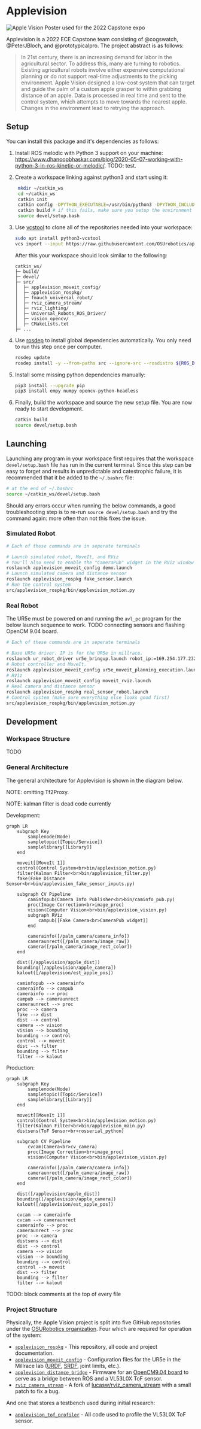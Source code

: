 # Applevision

![Apple Vision Poster used for the 2022 Capstone expo](./readme/ApplevisionPoster.png)

Applevision is a 2022 ECE Capstone team consisting of @cogswatch, @PeterJBloch, and @prototypicalpro. The project abstract is as follows:
> In 21st century, there is an increasing demand for labor in the agricultural sector. To address this, many are turning to robotics. Existing agricultural robots involve either expensive computational planning or do not support real-time adjustments to the picking environment. Apple Vision designed a low-cost system that can target and guide the palm of a custom apple grasper to within grabbing distance of an apple. Data is processed in real time and sent to the control system, which attempts to move towards the nearest apple. Changes in the environment lead to retrying the approach.

## Setup

You can install this package and it's dependencies as follows:

1. Install ROS melodic with Python 3 support on your machine: https://www.dhanoopbhaskar.com/blog/2020-05-07-working-with-python-3-in-ros-kinetic-or-melodic/. TODO: test.

2. Create a workspace linking against python3 and start using it: 
   ```sh
    mkdir ~/catkin_ws
    cd ~/catkin_ws
    catkin init
    catkin config -DPYTHON_EXECUTABLE=/usr/bin/python3 -DPYTHON_INCLUDE_DIR=/usr/include/python3.6m -DPYTHON_LIBRARY=/usr/lib/x86_64-linux-gnu/libpython3.6m.so
    catkin build # if this fails, make sure you setup the environment correctly
    source devel/setup.bash
    ```

3. Use [vcstool](http://wiki.ros.org/vcstool) to clone all of the repositories needed into your workspace:
    ```sh
    sudo apt install python3-vcstool
    vcs import --input https://raw.githubusercontent.com/OSUrobotics/applevision_rospkg/master/applevision_ws.repos src
    ```
    After this your workspace should look similar to the following:
    ```
    catkin_ws/
    ├─ build/
    ├─ devel/
    ├─ src/
    │  ├─ applevision_moveit_config/
    │  ├─ applevision_rospkg/
    │  ├─ fmauch_universal_robot/
    │  ├─ rviz_camera_stream/
    │  ├─ rviz_lighting/
    │  ├─ Universal_Robots_ROS_Driver/
    │  ├─ vision_opencv/
    │  ├─ CMakeLists.txt
    ├─ ...
    ```

4. Use [rosdep](http://wiki.ros.org/rosdep) to install global dependencies automatically. You only need to run this step once per computer.
    ```sh
    rosdep update
    rosdep install -y --from-paths src --ignore-src --rosdistro ${ROS_DISTRO}
    ```

5. Install some missing python dependencies manually:
    ```sh
    pip3 install --upgrade pip
    pip3 install empy numpy opencv-python-headless
    ```

6. Finally, build the workspace and source the new setup file. You are now ready to start development.
    ```sh
    catkin build
    source devel/setup.bash
    ```

## Launching

Launching any program in your workspace first requires that the workspace `devel/setup.bash` file has run in the current terminal. Since this step can be easy to forget and results in unpredictable and catestrophic failure, it is recommended that it be added to the `~/.bashrc` file:

```sh
# at the end of ~/.bashrc
source ~/catkin_ws/devel/setup.bash
```

Should any errors occur when running the below commands, a good troubleshooting step is to re-run `source devel/setup.bash` and try the command again: more often than not this fixes the issue.

### Simulated Robot

```sh
# Each of these commands are in seperate terminals

# Launch simulated robot, MoveIt, and RViz
# You'll also need to enable the "CameraPub" widget in the RViz window for the camera to work
roslaunch applevision_moveit_config demo.launch
# Launch simulated camera and distance sensor
roslaunch applevision_rospkg fake_sensor.launch
# Run the control system
src/applevision_rospkg/bin/applevision_motion.py
```

### Real Robot

The UR5e must be powered on and running the `avl_pc` program for the below launch sequence to work. TODO connecting sensors and flashing OpenCM 9.04 board.

```sh
# Each of these commands are in seperate terminals

# Base UR5e driver. IP is for the UR5e in millrace.
roslaunch ur_robot_driver ur5e_bringup.launch robot_ip:=169.254.177.232
# Robot controller and MoveIt.
roslaunch applevision_moveit_config ur5e_moveit_planning_execution.launch
# RViz
roslaunch applevision_moveit_config moveit_rviz.launch
# Real camera and distance sensor
roslaunch applevision_rospkg real_sensor_robot.launch
# Control system (make sure everything else looks good first)
src/applevision_rospkg/bin/applevision_motion.py
```

## Development

### Workspace Structure

TODO

### General Architecture

The general architecture for Applevision is shown in the diagram below.

NOTE: omitting Tf2Proxy.

NOTE: kalman filter is dead code currently

Development:
```mermaid
graph LR
    subgraph Key
        samplenode(Node)
        sampletopic([Topic/Service])
        samplelibrary[[Library]]
    end

    moveit[[MoveIt 1]]
    control(Control System<br>bin/applevision_motion.py)
    filter(Kalman Filter<br>bin/applevision_filter.py)
    fake(Fake Distance Sensor<br>bin/applevision_fake_sensor_inputs.py)

    subgraph CV Pipeline
        caminfopub(Camera Info Publisher<br>bin/caminfo_pub.py)
        proc(Image Correction<br>image_proc)
        vision(Computer Vision<br>bin/applevision_vision.py)
        subgraph RViz
            campub[[Fake Camera<br>CameraPub widget]]
        end

        camerainfo([/palm_camera/camera_info])
        cameraunrect([/palm_camera/image_raw])
        camera([/palm_camera/image_rect_color])
    end

    dist([/applevision/apple_dist])
    bounding([/applevision/apple_camera])
    kalout([/applevision/est_apple_pos])

    caminfopub --> camerainfo
    camerainfo --> campub
    camerainfo --> proc
    campub --> cameraunrect
    cameraunrect --> proc
    proc --> camera
    fake --> dist
    dist --> control
    camera --> vision
    vision --> bounding
    bounding --> control
    control --> moveit
    dist --> filter
    bounding --> filter
    filter --> kalout
```

Production:
```mermaid
graph LR
    subgraph Key
        samplenode(Node)
        sampletopic([Topic/Service])
        samplelibrary[[Library]]
    end

    moveit[[MoveIt 1]]
    control(Control System<br>bin/applevision_motion.py)
    filter(Kalman Filter<br>bin/applevision_main.py)
    distsens(ToF Sensor<br>rosserial_python)

    subgraph CV Pipeline
        cvcam(Camera<br>cv_camera)
        proc(Image Correction<br>image_proc)
        vision(Computer Vision<br>bin/applevision_vision.py)

        camerainfo([/palm_camera/camera_info])
        cameraunrect([/palm_camera/image_raw])
        camera([/palm_camera/image_rect_color])
    end

    dist([/applevision/apple_dist])
    bounding([/applevision/apple_camera])
    kalout([/applevision/est_apple_pos])

    cvcam --> camerainfo
    cvcam --> cameraunrect
    camerainfo --> proc
    cameraunrect --> proc
    proc --> camera
    distsens --> dist
    dist --> control
    camera --> vision
    vision --> bounding
    bounding --> control
    control --> moveit
    dist --> filter
    bounding --> filter
    filter --> kalout
```


TODO: block comments at the top of every file

### Project Structure

Physically, the Apple Vision project is split into five GitHub repositories under the [OSURobotics organization](https://github.com/OSUrobotics). Four which are required for operation of the system:
 * [`applevision_rospkg`](https://github.com/OSUrobotics/applevision_rospkg) - This repository, all code and project documentation.
 * [`applevision_moveit_config`](https://github.com/OSUrobotics/applevision_moveit_config) - Configuration files for the UR5e in the Millrace lab ([URDF](http://wiki.ros.org/urdf), [SRDF](http://wiki.ros.org/srdf), joint limits, etc.).
 * [`applevision_distance_bridge`](https://github.com/OSUrobotics/applevision_distance_bridge) - Firmware for an [OpenCM9.04 board](https://emanual.robotis.com/docs/en/parts/controller/opencm904/) to serve as a bridge between ROS and a VL53L0X ToF sensor.
 * [`rviz_camera_stream`](https://github.com/OSUrobotics/rviz_camera_stream) - A fork of [lucasw/rviz_camera_stream](https://github.com/lucasw/rviz_camera_stream) with a small patch to fix a bug.

And one that stores a testbench used during initial research:
 * [`applevision_tof_profiler`](https://github.com/OSUrobotics/applevision_tof_profiler) - All code used to profile the VL53L0X ToF sensor.